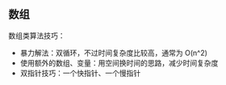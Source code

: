 ## 数组

数组类算法技巧：
- 暴力解法：双循环，不过时间复杂度比较高，通常为 O(n^2)
- 使用额外的数组、变量：用空间换时间的思路，减少时间复杂度
- 双指针技巧：一个快指针、一个慢指针

